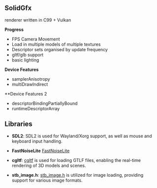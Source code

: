 ## SolidGfx

renderer written in C99 + Vulkan

**Progress**
 - FPS Camera Movement
 - Load in multiple models of multiple textures
 - Descriptor sets organised by update frequency
 - gltf/glb support
 - basic lighting

**Device Features**
 - samplerAnisotropy
 - multiDrawIndirect

**Device Features 2
 - descriptorBindingPartiallyBound
 - runtimeDescriptorArray

## Libraries

- **SDL2**: SDL2 is used for Wayland/Xorg support, as well as mouse and keyboard input handling.

- **FastNoiseLite** [FastNoiseLite](https://github.com/Auburn/FastNoiseLite/tree/master/C)

- **cgltf**: [cgltf](https://github.com/jkuhlmann/cgltf/tree/master) is used for loading GTLF files, enabling the real-time rendering of 3D models and scenes.

- **stb_image.h**: [stb_image.h](https://github.com/nothings/stb/blob/master/stb_image.h) is utilized for image loading, providing support for various image formats.



